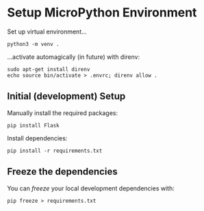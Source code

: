 # Setup MicroPython Environment

Set up virtual environment...

```shell
python3 -m venv .
```

...activate automagically (in future) with direnv:

```shell
sudo apt-get install direnv
echo source bin/activate > .envrc; direnv allow .
```

## Initial (development) Setup

Manually install the required packages:

```shell
pip install Flask
```

Install dependencies:

```shell
pip install -r requirements.txt
```

## Freeze the dependencies

You can _freeze_ your local development dependencies with:

```shell
pip freeze > requirements.txt
```
